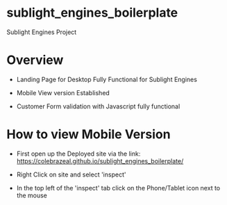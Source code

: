 # sublight_engines_boilerplate
Sublight Engines Project

# Overview

* Landing Page for Desktop Fully Functional for Sublight Engines

* Mobile View version Established

* Customer Form validation with Javascript fully functional

# How to view Mobile Version

* First open up the Deployed site via the link: https://colebrazeal.github.io/sublight_engines_boilerplate/

* Right Click on site and select 'inspect'

* In the top left of the 'inspect' tab click on the Phone/Tablet icon next to the mouse